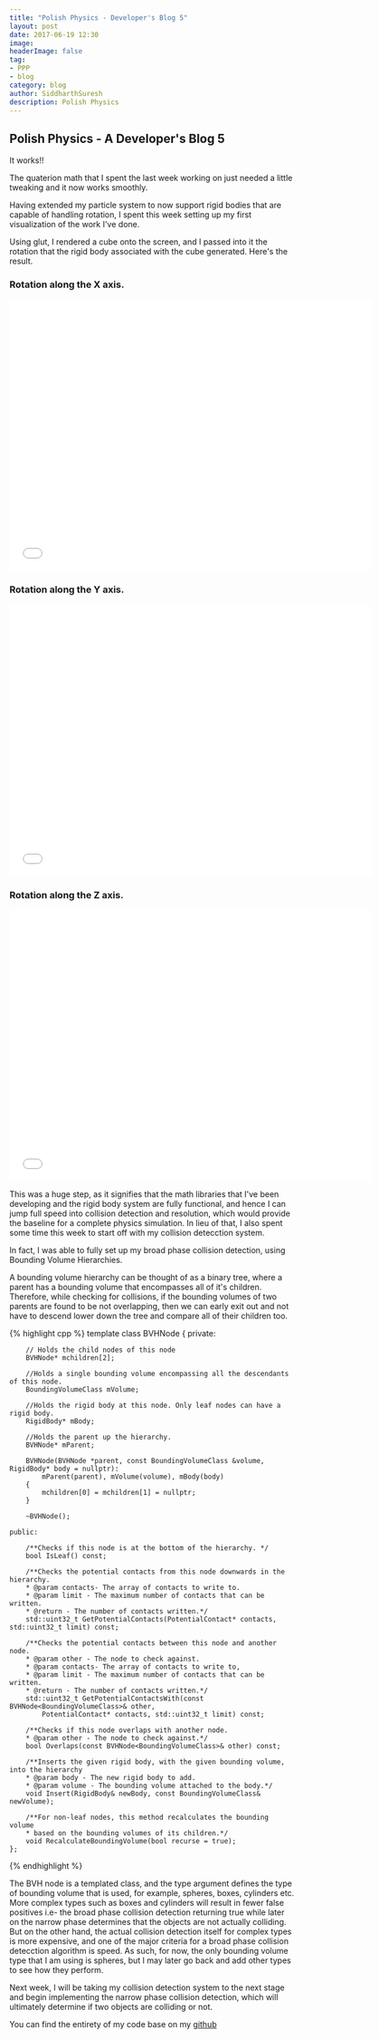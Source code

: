 ```yaml
---
title: "Polish Physics - Developer's Blog 5"
layout: post
date: 2017-06-19 12:30
image:
headerImage: false
tag: 
- PPP
- blog
category: blog
author: SiddharthSuresh
description: Polish Physics
---
```



## Polish Physics - A Developer's Blog 5


It works!!

The quaterion math that I spent the last week working on just needed a little tweaking and it now works smoothly.

Having extended my particle system to now support rigid bodies that are capable of handling rotation, I spent this week setting up my first visualization of the work I've done.

Using glut, I rendered a cube onto the screen, and I passed into it the rotation that the rigid body associated with the cube generated. Here's the result.

### Rotation along the X axis.

<iframe width="640" height="480" src="../assets/videos/X.mp4" frameborder="0" allowfullscreen></iframe>


### Rotation along the Y axis.

<iframe width="640" height="480" src="../assets/videos/Y.mp4" frameborder="0" allowfullscreen></iframe>


### Rotation along the Z axis.

<iframe width="640" height="480" src="../assets/videos/Z.mp4" frameborder="0" allowfullscreen></iframe>



This was a huge step, as it signifies that the math libraries that I've been developing and the rigid body system are fully functional, and hence I can jump full speed into collision detection
and resolution, which would provide the baseline for a complete physics simulation. In lieu of that, I also spent some time this week to start off with my collision detecction system.

In fact, I was able to fully set up my broad phase collision detection, using Bounding Volume Hierarchies.

A bounding volume hierarchy can be thought of as a binary tree, where a parent has a bounding volume that encompasses all of it's children. Therefore, while checking for collisions,
if the bounding volumes of two parents are found to be not overlapping, then we can early exit out and not have to descend lower down the tree and compare all of their children too.

{% highlight cpp %}
template <class BoundingVolumeClass>
	class BVHNode
	{
		private:

		// Holds the child nodes of this node
		BVHNode* mchildren[2];

		//Holds a single bounding volume encompassing all the descendants of this node.
		BoundingVolumeClass mVolume;

		//Holds the rigid body at this node. Only leaf nodes can have a rigid body.
		RigidBody* mBody;

		//Holds the parent up the hierarchy.
		BVHNode* mParent;

		BVHNode(BVHNode *parent, const BoundingVolumeClass &volume, RigidBody* body = nullptr):
			mParent(parent), mVolume(volume), mBody(body)
		{
			mchildren[0] = mchildren[1] = nullptr;
		}

		~BVHNode();

	public:

		/**Checks if this node is at the bottom of the hierarchy. */
		bool IsLeaf() const;

		/**Checks the potential contacts from this node downwards in the hierarchy.
		* @param contacts- The array of contacts to write to.
		* @param limit - The maximum number of contacts that can be written.
		* @return - The number of contacts written.*/
		std::uint32_t GetPotentialContacts(PotentialContact* contacts, std::uint32_t limit) const;

		/**Checks the potential contacts between this node and another node.
		* @param other - The node to check against.
		* @param contacts- The array of contacts to write to,
		* @param limit - The maximum number of contacts that can be written.
		* @return - The number of contacts written.*/
		std::uint32_t GetPotentialContactsWith(const BVHNode<BoundingVolumeClass>& other,
			PotentialContact* contacts, std::uint32_t limit) const;

		/**Checks if this node overlaps with another node.
		* @param other - The node to check against.*/
		bool Overlaps(const BVHNode<BoundingVolumeClass>& other) const;

		/**Inserts the given rigid body, with the given bounding volume, into the hierarchy
		* @param body - The new rigid body to add.
		* @param volume - The bounding volume attached to the body.*/
		void Insert(RigidBody& newBody, const BoundingVolumeClass& newVolume);

		/**For non-leaf nodes, this method recalculates the bounding volume
		* based on the bounding volumes of its children.*/
		void RecalculateBoundingVolume(bool recurse = true);
	};
	
{% endhighlight %}

The BVH node is a templated class, and the type argument defines the type of bounding volume that is used, for example, spheres, boxes, cylinders etc.
More complex types such as boxes and cylinders will result in fewer false positives i.e- the broad phase collision detection returning true while later on the narrow phase determines that the 
objects are not actually colliding. But on the other hand, the actual collision detection itself for complex types is more expensive, and one of the major criteria for a broad phase collision detecction
algorithm is speed. As such, for now, the only bounding volume type that I am using is spheres, but I may later go back and add other types to see how they perform.

Next week, I will be taking my collision detection system to the next stage and begin implementing the narrow phase collision detection, which will ultimately determine if two objects
are colliding or not.


You can find the entirety of my code base on my [github](https://github.com/PranksterGD/PolishPhysics)